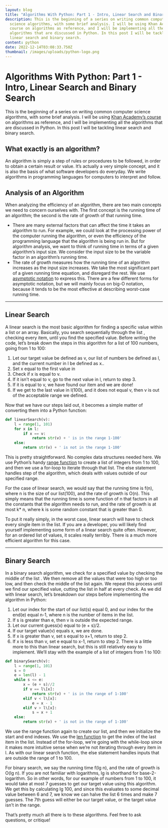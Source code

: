 ```yaml
---
layout: blog
title: "Algorithms With Python: Part 1 - Intro, Linear Search and Binary Search"
description: This is the beginning of a series on writing common computer
  science algorithms, with some brief analysis. I will be using Khan Academy’s
  course on algorithms as reference, and I will be implementing all the
  algorithms that are discussed in Python. In this post I will be tackling
  linear search and binary search.
content: python
date: 2022-12-14T03:08:33.750Z
thumbnail: /images/uploads/python-logo.png
---
```

# Algorithms With Python: Part 1 - Intro, Linear Search and Binary Search

This is the beginning of a series on writing common computer science algorithms, with some brief analysis. I will be using [Khan Academy’s course](https://www.khanacademy.org/computing/computer-science/algorithms) on algorithms as reference, and I will be implementing all the algorithms that are discussed in Python. In this post I will be tackling linear search and binary search.

## What exactly is an algorithm?

An algorithm is simply a step of rules or procedures to be followed, in order to obtain a certain result or value. It’s actually a very simple concept, and it is also the basis of what software developers do everyday. We write algorithms in programming languages for computers to interpret and follow.

## Analysis of an Algorithm

When analyzing the efficiency of an algorithm, there are two main concepts we need to concern ourselves with. The first concept is the running time of an algorithm; the second is the rate of growth of that running time.

* There are many external factors that can affect the time it takes an algorithm to run. For example, we could look at the processing power of the computer running the algorithm, or even the efficiency of the programming language that the algorithm is being run in. But for algorithm analysis, we want to think of running time in terms of a given algorithm’s input size. We consider the input size to be the variable factor in an algorithm’s running time.
* The rate of growth measures how the running time of an algorithm increases as the input size increases. We take the most significant part of a given running time equation, and disregard the rest. We use [asymptotic notation](https://www.khanacademy.org/computing/computer-science/algorithms/asymptotic-notation/a/asymptotic-notation) to express this. There are a few different forms for asymptotic notation, but we will mainly focus on big-O notation, because it tends to be the most effective at describing worst-case running time.

---

## Linear Search

A linear search is the most basic algorithm for finding a specific value within a list or an array. Basically, you search sequentially through the list , checking every item, until you find the specified value. Before writing the code, let’s break down the steps in this algorithm for a list of 100 numbers, going from 1 to 100:

1. Let our target value be defined as v, our list of numbers be defined as l, and the current number in l be defined as x.. 
2. Set x equal to the first value in 
3. Check if x is equal to v.
4. If it isn’t equal to v, go to the next value in l, return to step 3.
5. If it is equal to v, we have found our item and we are done!
6. If we get to the last value in l(100), and it does not equal v, then v is out of the acceptable range we defined.

Now that we have our steps laid out, it becomes a simple matter of converting them into a Python function:

```python
def linearSearch(v):
	l = range(1, 101)
	for x in l:
		if x == v:
			return str(v) + ' is in the range 1-100'
	else:
		return str(v) + ' is not in the range 1-100'
```

This is pretty straightforward. No complex data structures needed here. We use Python’s handy [range function](https://docs.python.org/3/library/functions.html#func-range) to create a list of integers from 1 to 100, and then we use a for-loop to iterate through that list. The else statement handles step of the algorithm, which deals with values outside of our specified range.

For the case of linear search, we would say that the running time is f(n), where n is the size of our list(100), and the rate of growth is O(n). This simply means that the running time is some function of n that factors in all the constants that the algorithm needs to run, and the rate of growth is at most k* n, where k is some random constant that is greater than 0.

To put it really simply, in the worst case, linear search will have to check every single item in the list. If you are a developer, you will likely find yourself implementing some form of a linear search quite often. However, for an ordered list of values, it scales really terribly. There is a much more efficient algorithm for this case.

---

## Binary Search

In a binary search algorithm, we check for a specified value by checking the middle of the list . We then remove all the values that were too high or too low, and then check the middle of the list again. We repeat this process until we find our specified value, cutting the list in half at every check. As we did with linear search, let’s breakdown our steps before implementing the algorithm in Python:

1. Let our index for the start of our list(s) equal 0, and our index for the end(e) equal n-1, where n is the number of items in the list.
2. If s is greater than e, then v is outside the expected range.
3. Let our current guess(x) equal to (e + s)/2.
4. If our target value(v) equals x, we are done.
5. If x is greater than v, set s equal to x+1, return to step 2.
6. If x is less than v, set e equal to x-1, return to step 2.
   There is a little more to this than linear search, but this is still relatively easy to implement. We’ll stay with the example of a list of integers from 1 to 100:

```python
def binarySearch(v):
	l = range(1, 101)
	s = 0
	e = len(l) - 1
	while s <= e:
		x = (e + s)//2
		if v == l\[x]:
			return str(v) + ' is in the range of 1-100'
		elif v < l\[x]:
			e = x - 1
		elif v > l\[x]:
			s = x + 1
	else:
		return str(v) + ' is not in the range of 1-100'
```

We use the range function again to create our list, and then we initialize the start and end indexes. We use the [len function](https://docs.python.org/3/library/functions.html#len) to get the index of the last item in the list. Instead of the for-loop, we’re going with the while-loop since it makes more intuitive sense when we’re not iterating through every item in l. As with our linear search function, the else statement handles inputs that are outside the range of 1 to 100.

For binary search, we say the running time f(lg n), and the rate of growth is O(lg n). If you are not familiar with logarithms, lg is shorthand for base-2-logarithm. So in other words, for our example of numbers from 1 to 100, it would take at most 7 guesses to get our target value using this algorithm. We get this by calculating lg 100, and since this evaluates to some decimal value between 6 and 7, we know we can halve the list 6 times and make 7 guesses. The 7th guess will either be our target value, or the target value isn’t in the range.

That’s pretty much all there is to these algorithms. Feel free to ask questions, or critique!